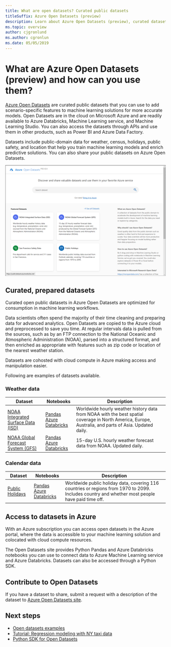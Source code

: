 ```yaml
---
title: What are open datasets? Curated public datasets
titleSuffix: Azure Open Datasets (preview)
description: Learn about Azure Open Datasets (preview), curated datasets from the public domain that are ready to use in machine learning and analytics solutions. Datasets include public data such as weather, census, holidays, and location to help you enrich predictive solutions.
ms.topic: overview
author: cjgronlund
ms.author: cgronlun
ms.date: 05/05/2019
---
```


# What are Azure Open Datasets (preview) and how can you use them?

[Azure Open Datasets](https://opendatasets.azure.com) are curated public datasets that you can use to add scenario-specific features to machine learning solutions for more accurate models. Open Datasets are in the cloud on Microsoft Azure and are readily available to Azure Databricks, Machine Learning service, and Machine Learning Studio. You can also access the datasets through APIs and use them in other products, such as Power BI and Azure Data Factory.

Datasets include public-domain data for weather, census, holidays, public safety, and location that help you train machine learning models and enrich predictive solutions. You can also share your public datasets on Azure Open Datasets. 

![Azure Open Datasets site with public datasets available through the Azure portal](./media/overview-what-are-open-datasets/open-datasets-site.png)

## Curated, prepared datasets
Curated open public datasets in Azure Open Datasets are optimized for consumption in machine learning workflows. 

Data scientists often spend the majority of their time cleaning and preparing data for advanced analytics. Open Datasets are copied to the Azure cloud and preprocessed to save you time. At regular intervals data is pulled from the sources, such as by an FTP connection to the National Oceanic and Atmospheric Administration (NOAA), parsed into a structured format, and then enriched as appropriate with features such as zip code or location of the nearest weather station.

Datasets are cohosted with cloud compute in Azure making access and manipulation easier.  

Following are examples of datasets available. 

### Weather data
 
|Dataset         | Notebooks     | Description                                    |
|----------------|---------------|------------------------------------------------|
|[NOAA Integrated Surface Data (ISD)](https://publicdataset.azurewebsites.net/dataDetail/isd) | [Pandas](https://publicdataset.azurewebsites.net/dataDetail/isd/access?tab2=AzureNotebooks) <br> [Azure Databricks](https://publicdataset.azurewebsites.net/dataDetail/isd/access?tab2=AzureDatabricks) | Worldwide hourly weather history data from NOAA with the best spatial coverage in North America, Europe, Australia, and parts of Asia. Updated daily. |
|[NOAA Global Forecast System (GFS)](https://publicdataset.azurewebsites.net/dataDetail/gfs) | [Pandas](https://publicdataset.azurewebsites.net/dataDetail/gfs/access?tab2=AzureNotebooks) <br> [Azure Databricks](https://publicdataset.azurewebsites.net/dataDetail/gfs/access?tab2=AzureDatabricks) | 15-day U.S. hourly weather forecast data from NOAA. Updated daily. |

### Calendar data

|Dataset         | Notebooks     | Description                                    |
|----------------|---------------|------------------------------------------------|
|[Public Holidays](https://publicdataset.azurewebsites.net/dataDetail/public_holiday) | [Pandas](https://publicdataset.azurewebsites.net/dataDetail/public_holiday/access?tab2=AzureNotebooks) <br> [Azure Databricks](https://publicdataset.azurewebsites.net/dataDetail/public_holiday/access?tab2=AzureDatabricks) | Worldwide public holiday data, covering 116 countries or regions from 1970 to 2099. Includes country and whether most people have paid time off. |

## Access to datasets in Azure 
With an Azure subscription you can access open datasets in the Azure portal, where the data is accessible to your machine learning solution and colocated with cloud compute resources. 

The Open Datasets site provides Python Pandas and Azure Databricks notebooks you can use to connect data to Azure Machine Learning service and Azure Databricks. Datasets can also be accessed through a Python SDK. 

## Contribute to Open Datasets
If you have a dataset to share, submit a request with a description of the dataset to [Azure Open Datasets site](https://opendatasets.azure.com). 

## Next steps
* [Open datasets examples](samples.md)
* [Tutorial: Regression modeling with NY taxi data](tutorial-opendatasets-automl.md)
* [Python SDK for Open Datasets](https://aka.ms/open-datasets-sdk)
